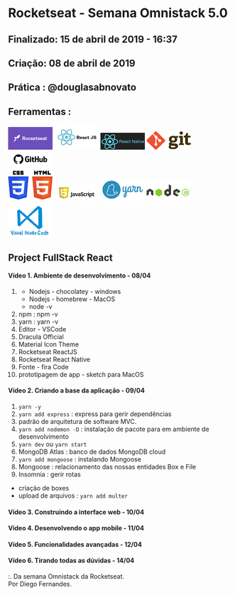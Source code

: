 # Rocketseat - Semana Omnistack 5.0 

## Finalizado: 15 de abril de 2019 - 16:37
## Criação: 08 de abril de 2019
## Prática : @douglasabnovato

## Ferramentas : 
![Rocketseat](/images/logo-rocketseat.png)
![ReactJS](/images/logo-reactjs.jpg)
![ReactNative](/images/logo-react-native.png)
![Git](/images/logo-git.png)
![GitHub](/images/logo-github.png)<br/>
![HTML e CSS](/images/logo-html-css.png)
![Javascript](/images/logo-javascript-es6.png)
![Yarn](/images/logo-yarn.png)
![NodeJS](/images/nodejs.png)
![VSCode](/images/logo-VSCode.png)

## Project FullStack React

#### Vídeo 1. Ambiente de desenvolvimento - 08/04
1. - Nodejs - chocolatey - windows
   - Nodejs - homebrew - MacOS
   - node -v
2. npm : npm -v
3. yarn : yarn -v
4. Editor - VSCode 
5. Dracula Official
6. Material Icon Theme
7. Rocketseat ReactJS
8. Rocketseat React Native
9. Fonte - fira Code
10. prototipagem de app - sketch para MacOS

#### Vídeo 2. Criando a base da aplicação - 09/04
1. `yarn -y`
2. `yarn add express` : express para gerir dependências
3. padrão de arquitetura de software MVC.
4. `yarn add nodemon -D` : instalação de pacote para em ambiente de desenvolvimento
5. `yarn dev` ou `yarn start`
6. MongoDB Atlas : banco de dados MongoDB cloud
7. `yarn add mongoose` : instalando Mongoose 
8. Mongoose : relacionamento das nossas entidades Box e File 
9. Insomnia : gerir rotas <br/>
- criação de boxes
- upload de arquivos : `yarn add multer`


#### Vídeo 3. Construindo a interface web - 10/04

#### Vídeo 4. Desenvolvendo o app mobile - 11/04

#### Vídeo 5. Funcionalidades avançadas - 12/04

#### Vídeo 6. Tirando todas as dúvidas - 14/04

:. Da semana Omnistack da Rocketseat.<br>
Por Diego Fernandes.